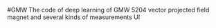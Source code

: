 #GMW
The code of deep learning of GMW 5204 vector projected field magnet and several kinds of measurements UI

